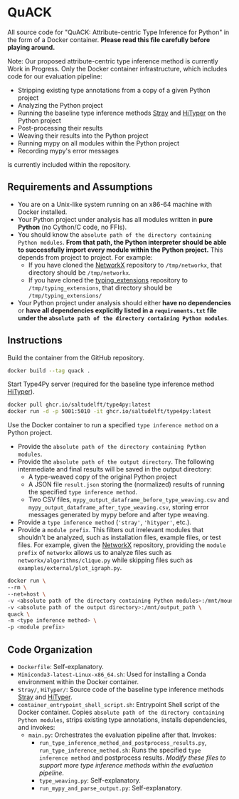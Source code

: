 # QuACK

All source code for "QuACK: Attribute-centric Type Inference for Python" in the form of a Docker container. **Please read this file carefully before playing around.**

Note: Our proposed attribute-centric type inference method is currently Work in Progress. Only the Docker container infrastructure, which includes code for our evaluation pipeline:

- Stripping existing type annotations from a copy of a given Python project
- Analyzing the Python project
- Running the baseline type inference methods [Stray](https://github.com/ksun212/Stray) and [HiTyper](https://github.com/JohnnyPeng18/HiTyper) on the Python project
- Post-processing their results
- Weaving their results into the Python project
- Running mypy on all modules within the Python project
- Recording mypy's error messages

is currently included within the repository.

## Requirements and Assumptions

- You are on a Unix-like system running on an x86-64 machine with Docker installed.
- Your Python project under analysis has all modules written in **pure Python** (no Cython/C code, no FFIs).
- You should know the `absolute path of the directory containing Python modules`. **From that path, the Python interpreter should be able to successfully import every module within the Python project.** This depends from project to project. For example:
    - If you have cloned the [NetworkX](https://github.com/networkx/networkx.git) repository to `/tmp/networkx`, that directory should be `/tmp/networkx`.
    - If you have cloned the [typing_extensions](https://github.com/python/typing_extensions) repository to `/tmp/typing_extensions`, that directory should be `/tmp/typing_extensions/`
- Your Python project under analysis should either **have no dependencies** or **have all dependencies explicitly listed in a `requirements.txt` file under the `absolute path of the directory containing Python modules`**.

## Instructions

Build the container from the GitHub repository.

```bash
docker build --tag quack .
```

Start Type4Py server (required for the baseline type inference method [HiTyper](https://github.com/JohnnyPeng18/HiTyper)).

```bash
docker pull ghcr.io/saltudelft/type4py:latest
docker run -d -p 5001:5010 -it ghcr.io/saltudelft/type4py:latest
```

Use the Docker container to run a specified `type inference method` on a Python project.

- Provide the `absolute path of the directory containing Python modules`.
- Provide the `absolute path of the output directory`. The following intermediate and final results will be saved in the output directory:
    - A type-weaved copy of the original Python project
    - A JSON file `result.json` storing the (normalized) results of running the specified `type inference method`.
    - Two CSV files, `mypy_output_dataframe_before_type_weaving.csv` and `mypy_output_dataframe_after_type_weaving.csv`, storing error messages generated by mypy before and after type weaving.
- Provide a `type inference method` (`'stray'`, `'hityper'`, etc.).
- Provide a `module prefix`. This filters out irrelevant modules that shouldn't be analyzed, such as installation files, example files, or test files. For example, given the [NetworkX](https://github.com/networkx/networkx.git) repository, providing the `module prefix` of `networkx` allows us to analyze files such as `networkx/algorithms/clique.py` while skipping files such as `examples/external/plot_igraph.py`.

```bash
docker run \
--rm \
--net=host \
-v <absolute path of the directory containing Python modules>:/mnt/mounted_module_search_path:ro \
-v <absolute path of the output directory>:/mnt/output_path \
quack \
-m <type inference method> \
-p <module prefix>
```

## Code Organization

- `Dockerfile`: Self-explanatory.
- `Miniconda3-latest-Linux-x86_64.sh`: Used for installing a Conda environment within the Docker container.
- `Stray/`, `HiTyper/`: Source code of the baseline type inference methods [Stray](https://github.com/ksun212/Stray) and [HiTyper](https://github.com/JohnnyPeng18/HiTyper).
- `container_entrypoint_shell_script.sh`: Entrypoint Shell script of the Docker container. Copies `absolute path of the directory containing Python modules`, strips existing type annotations, installs dependencies, and invokes:
    - `main.py`: Orchestrates the evaluation pipeline after that. Invokes:
        - `run_type_inference_method_and_postprocess_results.py`, `run_type_inference_method.sh`: Runs the specified `type inference method` and postprocess results. *Modify these files to support more type inference methods within the evaluation pipeline.*
        - `type_weaving.py`: Self-explanatory.
        - `run_mypy_and_parse_output.py`: Self-explanatory.

